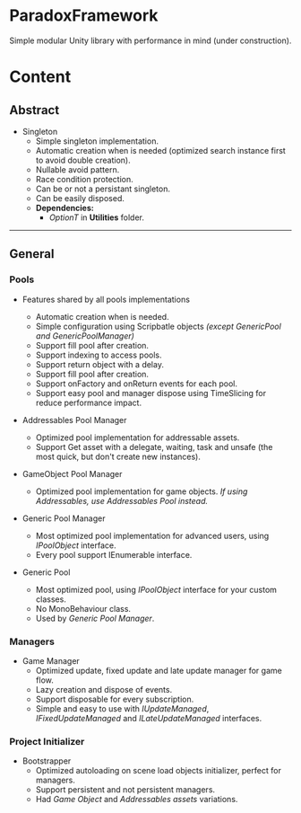 # ParadoxFramework
Simple modular Unity library with performance in mind (under construction).

# Content

## Abstract

- Singleton
  - Simple singleton implementation.
  - Automatic creation when is needed (optimized search instance first to avoid double creation).
  - Nullable avoid pattern.
  - Race condition protection.
  - Can be or not a persistant singleton.
  - Can be easily disposed.
  - **Dependencies:**
    - _OptionT_ in **Utilities** folder.

---

## General

### Pools
- Features shared by all pools implementations
  - Automatic creation when is needed.
  - Simple configuration using Scripbatle objects _(except GenericPool and GenericPoolManager)_
  - Support fill pool after creation.
  - Support indexing to access pools.
  - Support return object with a delay.
  - Support fill pool after creation.
  - Support onFactory and onReturn events for each pool.
  - Support easy pool and manager dispose using TimeSlicing for reduce performance impact.

- Addressables Pool Manager
  - Optimized pool implementation for addressable assets.
  - Support Get asset with a delegate, waiting, task and unsafe (the most quick, but don't create new instances).

- GameObject Pool Manager
  - Optimized pool implementation for game objects. _If using Addressables, use Addressables Pool instead._

- Generic Pool Manager
  - Most optimized pool implementation for advanced users, using _IPoolObject_ interface.
  - Every pool support IEnumerable interface.

- Generic Pool
  - Most optimized pool, using _IPoolObject_ interface for your custom classes.
  - No MonoBehaviour class.
  - Used by _Generic Pool Manager_.

### Managers
- Game Manager
  - Optimized update, fixed update and late update manager for game flow.
  - Lazy creation and dispose of events.
  - Support disposable for every subscription.
  - Simple and easy to use with _IUpdateManaged_, _IFixedUpdateManaged_ and _ILateUpdateManaged_ interfaces.
 
### Project Initializer
- Bootstrapper
  - Optimized autoloading on scene load objects initializer, perfect for managers.
  - Support persistent and not persistent managers.
  - Had _Game Object_ and _Addressables assets_ variations.
 

